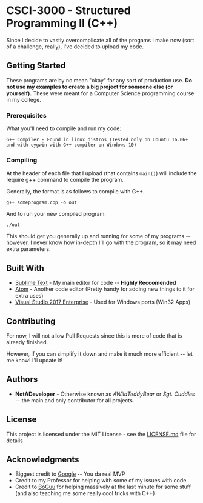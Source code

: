 # CSCI-3000 - Structured Programming II (C++)

Since I decide to vastly overcomplicate all of the progams I make now (sort of a challenge, really), I've decided to upload my code.

## Getting Started

These programs are by no mean "okay" for any sort of production use. 
**Do not use my examples to create a big project for someone else (or yourself).**
These were meant for a Computer Science programming course in my college.

### Prerequisites

What you'll need to compile and run my code:

```
G++ Compiler - Found in linux distros (Tested only on Ubuntu 16.06+ and with cygwin with G++ compiler on Windows 10)
```

### Compiling

At the header of each file that I upload (that contains `main()`) will include the require g++ command to compile the program.

Generally, the format is as follows to compile with G++.

```
g++ someprogram.cpp -o out
```

And to run your new compiled program:

```
./out
```

This should get you generally up and running for some of my programs -- however, I never know how in-depth I'll go with the program, so it may need extra parameters.

## Built With

* [Sublime Text](https://www.sublimetext.com/3dev) - My main editor for code -- **Highly Reccomended**
* [Atom](https://atom.io/) - Another code editor (Pretty handy for adding new things to it for extra uses)
* [Visual Studio 2017 Enterprise](https://www.visualstudio.com/downloads/) - Used for Windows ports (Win32 Apps)

## Contributing

For now, I will not allow Pull Requests since this is more of code that is already finished.

However, if you can simplify it down and make it much more efficient -- let me know! I'll update it!


## Authors

* **NotADeveloper** - Otherwise known as *AWildTeddyBear* or *Sgt. Cuddles* -- the main and only contributor for all projects.


## License

This project is licensed under the MIT License - see the [LICENSE.md](LICENSE.md) file for details

## Acknowledgments

* Biggest credit to [Google](https://google.com) -- You da real MVP
* Credit to my Professor for helping with some of my issues with code
* Credit to [BoGuu](https://github.com/BoGuu) for helping massively at the last minute for some stuff (and also teaching me some really cool tricks with C++)
